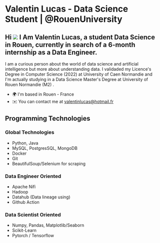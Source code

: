 # Valentin Lucas - Data Science Student | @RouenUniversity

Hi ![](https://user-images.githubusercontent.com/18350557/176309783-0785949b-9127-417c-8b55-ab5a4333674e.gif) I Am Valentin Lucas, a student Data Science in Rouen, currently in search of a 6-month internship as a Data Engineer.
-----------------------------------------------------------------------------------------------------------------------------------------------------------

I am a curious person about the world of data science and artificial intelligence but more about understanding data. I validaded my Licence's Degree in Computer Science (2022) at University of Caen Normandie and I'm actually studying in a Data Science Master's Degree at University of Rouen Normandie (M2) .

* 🌍  I'm based in Rouen - France 
* ✉️  You can contact me at [valentinlucas@hotmail.fr](mailto:valentinlucas@hotmail.fr) 

## Programming Technologies 
### Global Technologies
- Python, Java
- MySQL, PostgresSQL, MongoDB
- Docker
- Git
- BeautifulSoup/Selenium for scraping

### Data Engineer Oriented
- Apache Nifi
- Hadoop
- Datahub (Data lineage using)
- Github Action

### Data Scientist Oriented
- Numpy, Pandas, Matplotlib/Seaborn
- Scikit-Learn
- Pytorch / Tensorflow
